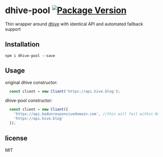 # dhive-pool [![Package Version](https://img.shields.io/npm/v/dhive-pool.svg?style=flat-square)](https://www.npmjs.com/package/dhive-pool)

Thin wrapper around [dhive](https://gitlab.syncad.com/hive/dhive) with identical API and automated fallback support

## Installation

```
npm i dhive-pool --save
```

## Usage

original dhive constructor:
```javascript
  const client = new Client('https://api.hive.blog');
```

dhive-pool constructor:
```javascript
  const client = new Client([
    'https://api.badunresponsivedomain.com', //this will fail within 60 seconds
    'https://api.hive.blog'
  ]);
```

## license

MIT
